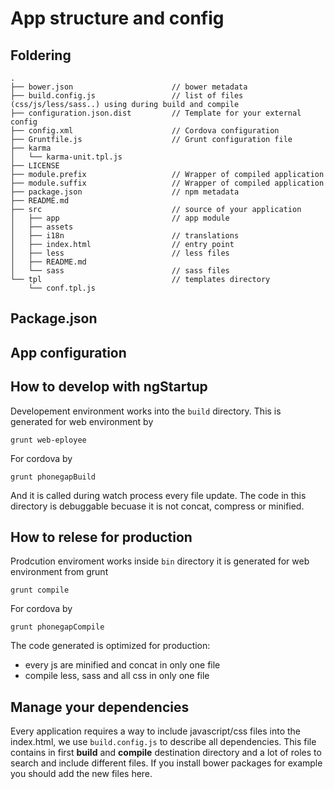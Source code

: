 # App structure and config

## Foldering
```
.
├── bower.json                      // bower metadata
├── build.config.js                 // list of files (css/js/less/sass..) using during build and compile
├── configuration.json.dist         // Template for your external config
├── config.xml                      // Cordova configuration
├── Gruntfile.js                    // Grunt configuration file
├── karma
│   └── karma-unit.tpl.js
├── LICENSE
├── module.prefix                   // Wrapper of compiled application
├── module.suffix                   // Wrapper of compiled application
├── package.json                    // npm metadata
├── README.md
├── src                             // source of your application
│   ├── app                         // app module
│   ├── assets
│   ├── i18n                        // translations
│   ├── index.html                  // entry point
│   ├── less                        // less files
│   ├── README.md
│   └── sass                        // sass files
└── tpl                             // templates directory
    └── conf.tpl.js
```

## Package.json


## App configuration


## How to develop with ngStartup
Developement environment works into the `build` directory. This is generated for web environment by
```
grunt web-eployee
```
For cordova by
```
grunt phonegapBuild
```
And it is called during watch process every file update.
The code in this directory is debuggable becuase it is not concat, compress or minified.

## How to relese for production
Prodcution enviroment works inside `bin` directory it is generated for web environment from grunt
```
grunt compile
```

For cordova by
```
grunt phonegapCompile
```

The code generated is optimized for production:
* every js are minified and concat in only one file
* compile less, sass and all css in only one file

## Manage your dependencies
Every application requires a way to include javascript/css files into the index.html, we use `build.config.js` to describe all
dependencies.
This file contains in first **build** and **compile** destination directory and a lot of roles to search and include different files.
If you install bower packages for example you should add the new files here.
